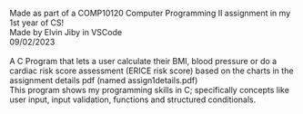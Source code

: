 Made as part of a COMP10120 Computer Programming II assignment in my 1st year of CS!<br/>
Made by Elvin Jiby in VSCode<br/>
09/02/2023<br/>
<br/>
A C Program that lets a user calculate their BMI, blood pressure or do a cardiac risk score assessment (ERICE risk score) based on the charts in the assignment details pdf (named assign1details.pdf)<br/>
This program shows my programming skills in C; specifically concepts like user input, input validation, functions and structured conditionals.<br/>
